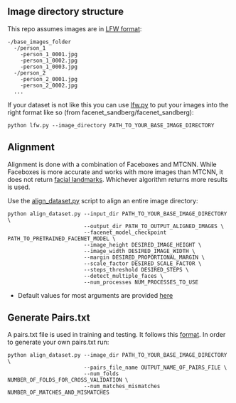 ## Image directory structure
This repo assumes images are in [LFW format](http://vis-www.cs.umass.edu/lfw/README.txt):
```
-/base_images_folder
  -/person_1
    -person_1_0001.jpg
    -person_1_0002.jpg
    -person_1_0003.jpg
  -/person_2
    -person_2_0001.jpg
    -person_2_0002.jpg
  ...
```

If your dataset is not like this you can use [lfw.py](https://github.com/armanrahman22/facenet/blob/master/facenet_sandberg/lfw.py) to put your images into the right format like so (from facenet_sandberg/facenet_sandberg):
```
python lfw.py --image_directory PATH_TO_YOUR_BASE_IMAGE_DIRECTORY
```

## Alignment
Alignment is done with a combination of Faceboxes and MTCNN. While Faceboxes is more accurate and works with more images than MTCNN, it does not return [facial landmarks](https://raw.githubusercontent.com/ipazc/mtcnn/master/result.jpg). Whichever algorithm returns more results is used.

Use the [align_dataset.py](https://github.com/armanrahman22/facenet/blob/master/facenet_sandberg/align_dataset.py) script to align an entire image directory:
```
python align_dataset.py --input_dir PATH_TO_YOUR_BASE_IMAGE_DIRECTORY \
                        --output_dir PATH_TO_OUTPUT_ALIGNED_IMAGES \
                        --facenet_model_checkpoint PATH_TO_PRETRAINED_FACENET_MODEL \
                        --image_height DESIRED_IMAGE_HEIGHT \
                        --image_width DESIRED_IMAGE_WIDTH \
                        --margin DESIRED_PROPORTIONAL_MARGIN \
                        --scale_factor DESIRED_SCALE_FACTOR \
                        --steps_threshold DESIRED_STEPS \
                        --detect_multiple_faces \
                        --num_processes NUM_PROCESSES_TO_USE
```
* Default values for most arguments are provided [here](https://github.com/armanrahman22/facenet/blob/f6cb32a193925002da41fb491c52bb85384bee55/facenet_sandberg/align_dataset.py#L262) 

## Generate Pairs.txt
A pairs.txt file is used in training and testing. It follows this [format](http://vis-www.cs.umass.edu/lfw/README.txt). In order to generate your own pairs.txt run:
```
python align_dataset.py --image_dir PATH_TO_YOUR_BASE_IMAGE_DIRECTORY \
                        --pairs_file_name OUTPUT_NAME_OF_PAIRS_FILE \
                        --num_folds NUMBER_OF_FOLDS_FOR_CROSS_VALIDATION \
                        --num_matches_mismatches NUMBER_OF_MATCHES_AND_MISMATCHES
```


